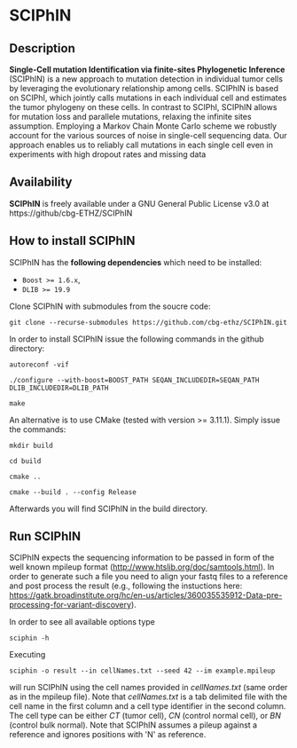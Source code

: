 # SCIPhIN

## Description

**Single-Cell mutation Identification via finite-sites Phylogenetic Inference** (SCIPhIN) is a new approach to mutation detection in individual tumor cells by leveraging the evolutionary relationship among cells. SCIPhIN is based on SCIPhI, which jointly calls mutations in each individual cell and estimates the tumor phylogeny on these cells. In contrast to SCIPhI, SCIPhIN allows for mutation loss and parallele mutations, relaxing the infinite sites assumption. Employing a Markov Chain Monte Carlo scheme we robustly account for the various sources of noise in single-cell sequencing data. Our approach enables us to reliably call mutations in each single cell even in experiments with high dropout rates and missing data

## Availability

**SCIPhIN** is freely available under a GNU General Public License v3.0 at https://github/cbg-ETHZ/SCIPhIN

## How to install **SCIPhIN**

SCIPhIN has the **following dependencies** which need to be installed:

* `Boost >= 1.6.x`,
* `DLIB >= 19.9`

Clone SCIPhIN with submodules from the soucre code:

`git clone --recurse-submodules https://github.com/cbg-ethz/SCIPhIN.git`

In order to install SCIPhIN issue the following commands in the github directory:

`autoreconf -vif`

`./configure --with-boost=BOOST_PATH SEQAN_INCLUDEDIR=SEQAN_PATH DLIB_INCLUDEDIR=DLIB_PATH`

`make`

An alternative is to use CMake (tested with version >= 3.11.1). Simply issue the commands:

`mkdir build`

`cd build`

`cmake ..`

`cmake --build . --config Release`

Afterwards you will find SCIPhIN in the build directory.

## Run SCIPhIN

SCIPhIN expects the sequencing information to be passed in form of the well known mpileup format (http://www.htslib.org/doc/samtools.html). In order to generate such a file you need to align your fastq files to a reference and post process the result (e.g., following the instuctions here: https://gatk.broadinstitute.org/hc/en-us/articles/360035535912-Data-pre-processing-for-variant-discovery). 

In order to see all available options type

`sciphin -h`

Executing

`sciphin -o result --in cellNames.txt --seed 42 --im example.mpileup`

will run SCIPhIN using the cell names provided in *cellNames.txt* (same order as in the mpileup file). Note that *cellNames.txt* is a tab delimited file with the cell name in the first column and a cell type identifier in the second column. The cell type can be either *CT* (tumor cell), *CN* (control normal cell), or *BN* (control bulk normal). Note that SCIPhIN assumes a pileup against a reference and ignores positions with 'N' as reference.

